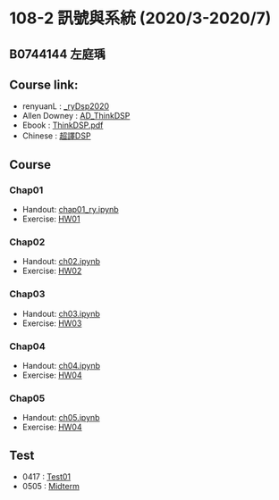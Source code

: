 # 108-2 訊號與系統 (2020/3-2020/7)
## B0744144 左庭瑀
## Course link: 
* renyuanL : [_ryDsp2020](https://github.com/renyuanL/_ryDsp2020)
* Allen Downey : [AD_ThinkDSP](https://github.com/AllenDowney/ThinkDSP)
* Ebook : [ThinkDSP.pdf](https://github.com/TYTsooo/DSP/blob/master/thinkdsp.pdf)
* Chinese : [超譯DSP](http://timag-shield.blogspot.com/)
## Course
### Chap01
* Handout: [chap01_ry.ipynb](https://github.com/renyuanL/_ryDsp2020/blob/master/code/chap01_ry.ipynb)
* Exercise: [HW01](https://github.com/TYTsooo/DSP/blob/master/Ch01/Hw01.ipynb)
### Chap02
* Handout: [ch02.ipynb](https://github.com/renyuanL/_ryDsp2020/blob/master/code/ch02.ipynb)
* Exercise: [HW02]()
### Chap03
* Handout: [ch03.ipynb](https://github.com/renyuanL/_ryDsp2020/blob/master/code/chap03.ipynb)
* Exercise: [HW03]()
### Chap04
* Handout: [ch04.ipynb](https://github.com/renyuanL/_ryDsp2020/blob/master/code/ch04.ipynb)
* Exercise: [HW04]()
### Chap05
* Handout: [ch05.ipynb](https://github.com/renyuanL/_ryDsp2020/blob/master/code/ch05.ipynb)
* Exercise: [HW04]()
## Test
* 0417 : [Test01](https://github.com/TYTsooo/108-2_DSP/blob/master/Test/0417_DSPTest.ipynb)
* 0505 : [Midterm](https://github.com/TYTsooo/108-2_DSP/blob/master/Test/Midterm_B0744144.ipynb)
